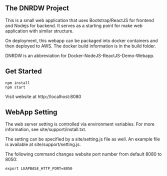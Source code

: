 The DNRDW Project
-----------------

This is a small web application that uses Bootstrap/ReactJS for frontend and Nodejs for backend. It serves as a starting point for make web application with similar structure.

On deployment, this webapp can be packaged into docker containers and then deployed to AWS. The docker build information is in the build folder.

DNRDW is an abbreviation for Docker-NodeJS-ReactJS-Demo-Webapp.


Get Started
-----------

```
npm install 
npm start
```

Visit website at  http://localhost:8080


WebApp Setting
--------------

The web server setting is controlled via environment variables.
For more information, see site/support/install.txt.

The setting can be specified by a site/setting.js file as well.
An example file is available at site/support/setting.js.

The following command changes website port number from default 8080 to 8050:

```
export LEAPBASE_HTTP_PORT=8050
```
